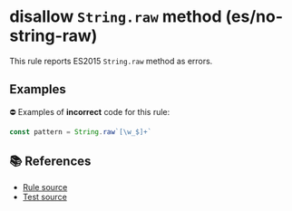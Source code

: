 # disallow `String.raw` method (es/no-string-raw)

This rule reports ES2015 `String.raw` method as errors.

## Examples

⛔ Examples of **incorrect** code for this rule:

```js
const pattern = String.raw`[\w_$]+`
```

## 📚 References

- [Rule source](../../lib/rules/no-string-raw.js)
- [Test source](../../tests/lib/rules/no-string-raw.js)
